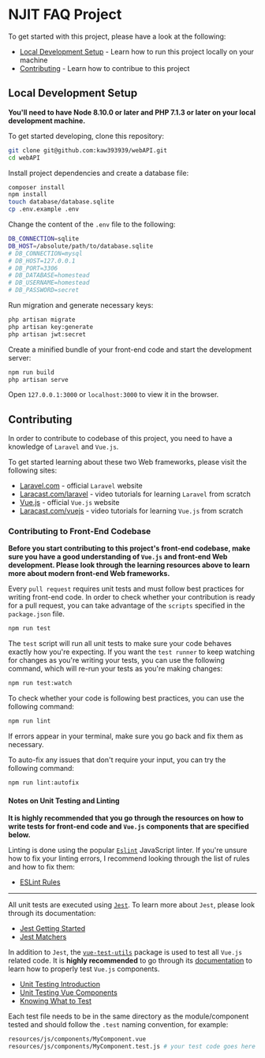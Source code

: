 # NJIT FAQ Project

To get started with this project, please have a look at the following:

-   [Local Development Setup](#local-development-setup) - Learn how to run this project locally on your machine
-   [Contributing](#contributing) - Learn how to contribue to this project

## Local Development Setup

**You'll need to have Node 8.10.0 or later and PHP 7.1.3 or later on your local development machine.**

To get started developing, clone this repository:

```sh
git clone git@github.com:kaw393939/webAPI.git
cd webAPI
```

Install project dependencies and create a database file:

```sh
composer install
npm install
touch database/database.sqlite
cp .env.example .env
```

Change the content of the `.env` file to the following:

```sh
DB_CONNECTION=sqlite
DB_HOST=/absolute/path/to/database.sqlite
# DB_CONNECTION=mysql
# DB_HOST=127.0.0.1
# DB_PORT=3306
# DB_DATABASE=homestead
# DB_USERNAME=homestead
# DB_PASSWORD=secret
```

Run migration and generate necessary keys:

```sh
php artisan migrate
php artisan key:generate
php artisan jwt:secret
```

Create a minified bundle of your front-end code and start the development server:

```sh
npm run build
php artisan serve
```

Open `127.0.0.1:3000` or `localhost:3000` to view it in the browser.

## Contributing

In order to contribute to codebase of this project, you need to have a knowledge of `Laravel` and `Vue.js`.

To get started learning about these two Web frameworks, please visit the following sites:

-   [Laravel.com](https://laravel.com) - official `Laravel` website
-   [Laracast.com/laravel](https://laracasts.com/skills/laravel) -
    video tutorials for learning `Laravel` from scratch
-   [Vue.js](https://vuejs.org/v2/guide/) - official `Vue.js` website
-   [Laracast.com/vuejs](https://laracasts.com/series/learn-vue-2-step-by-step) - video tutorials for learning `Vue.js` from scratch

### Contributing to Front-End Codebase

**Before you start contributing to this project's front-end codebase, make sure you have a good understanding of `Vue.js` and front-end Web development. Please look through the learning resources above to learn more about modern front-end Web frameworks.**

Every `pull request` requires unit tests and must follow best practices for writing front-end code. In order to check whether your contribution is ready for a pull request, you can take advantage of the `scripts` specified in the `package.json` file.

```sh
npm run test
```

The `test` script will run all unit tests to make sure your code behaves exactly how you're expecting. If you want the `test runner` to keep watching for changes as you're writing your tests, you can use the following command, which will re-run your tests as you're making changes:

```sh
npm run test:watch
```

To check whether your code is following best practices, you can use the following command:

```sh
npm run lint
```

If errors appear in your terminal, make sure you go back and fix them as necessary.

To auto-fix any issues that don't require your input, you can try the following command:

```sh
npm run lint:autofix
```

#### Notes on Unit Testing and Linting

**It is highly recommended that you go through the resources on how to write tests for front-end code and `Vue.js` components that are specified below.**

Linting is done using the popular [`Eslint`](https://eslint.org) JavaScript linter. If you're unsure how to fix your linting errors, I recommend looking through the list of rules and how to fix them:

-   [ESLint Rules](https://eslint.org/docs/rules/)

---

All unit tests are executed using [`Jest`](https://jestjs.io/en/). To learn more about `Jest`, please look through its documentation:

-   [Jest Getting Started](https://jestjs.io/docs/en/getting-started.html)
-   [Jest Matchers](https://jestjs.io/docs/en/expect)

In addition to `Jest`, the [`vue-test-utils`](https://github.com/vuejs/vue-test-utils) package is used to test all `Vue.js` related code. It is **highly recommended** to go through its [documentation](https://vue-test-utils.vuejs.org/guides/#getting-started) to learn how to properly test `Vue.js` components.

-   [Unit Testing Introduction](https://vuejs.org/v2/guide/unit-testing.html)
-   [Unit Testing Vue Components](https://vuejs.org/v2/cookbook/unit-testing-vue-components.html)
-   [Knowing What to Test](https://vue-test-utils.vuejs.org/guides/#common-tips)

Each test file needs to be in the same directory as the module/component tested and should follow the `.test` naming convention, for example:

```sh
resources/js/components/MyComponent.vue
resources/js/components/MyComponent.test.js # your test code goes here
```
